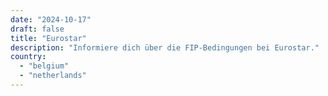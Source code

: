 ```yaml
---
date: "2024-10-17"
draft: false
title: "Eurostar"
description: "Informiere dich über die FIP-Bedingungen bei Eurostar."
country:
  - "belgium"
  - "netherlands"
---
```

